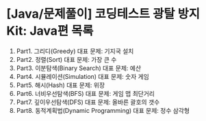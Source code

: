# [Java/문제풀이] 코딩테스트 광탈 방지 Kit: Java편 목록 
1. Part1. 그리디(Greedy) 대표 문제: 기지국 설치
2. Part2. 정렬(Sort) 대표 문제: 가장 큰 수
3. Part3. 이분탐색(Binary Search) 대표 문제: 예산
4. Part4. 시뮬레이션(Simulation) 대표 문제: 숫자 게임
5. Part5. 해시(Hash) 대표 문제: 위장
6. Part6. 너비우선탐색(BFS) 대표 문제: 게임 맵 최단거리
7. Part7. 깊이우선탐색(DFS) 대표 문제: 올바른 괄호의 갯수
8. Part8. 동적계획법(Dynamic Programming) 대표 문제: 정수 삼각형